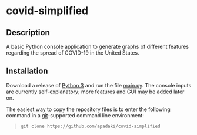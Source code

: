 # covid-simplified

## Description

A basic Python console application to generate graphs of different features regarding the spread of COVID-19 in the United States.

## Installation

Download a release of [Python 3](https://www.python.org/downloads/) and run the file [main.py](main.py). The console inputs are currently self-explanatory; more features and GUI may be added later on.

The easiest way to copy the repository files is to enter the following command in a [git](https://git-scm.com/downloads)-supported command line environment:

> `git clone https://github.com/apadaki/covid-simplified` 